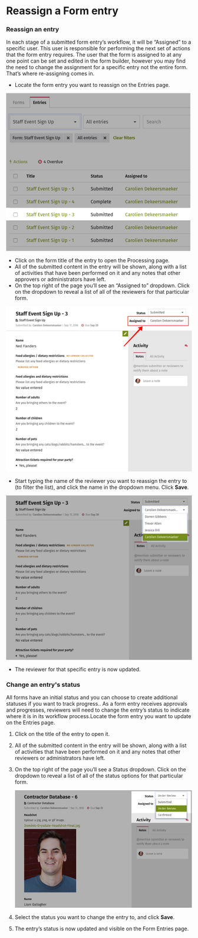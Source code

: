 # Reassign a Form entry

### Reassign an entry

In each stage of a submitted form entry’s workflow, it will be “Assigned” to a specific user. This user is responsible for performing the next set of actions that the form entry requires. The user that the form is assigned to at any one point can be set and edited in the form builder, however you may find the need to change the assignment for a specific entry not the entire form. That’s where re-assigning comes in.

* Locate the form entry you want to reassign on the Entries page. 

![](../../../.gitbook/assets/1%20%28109%29.png)

* Click on the form title of the entry to open the Processing page.
* All of the submitted content in the entry will be shown, along with a list of activities that have been performed on it and any notes that other approvers or administrators have left.
* On the top right of the page you’ll see an “Assigned to” dropdown. Click on the dropdown to reveal a list of all of the reviewers for that particular form.

![](../../../.gitbook/assets/2%20%2870%29.png)

* Start typing the name of the reviewer you want to reassign the entry to \(to filter the list\), and click the name in the dropdown menu. Click **Save**.

![](../../../.gitbook/assets/3%20%284%29.png)

* The reviewer for that specific entry is now updated. 

### Change an entry's status

All forms have an initial status and you can choose to create additional statuses if you want to track progress.. As a form entry receives approvals and progresses, reviewers will need to change the entry’s status to indicate where it is in its workflow process.Locate the form entry you want to update on the Entries page.

1. Click on the title of the entry to open it.
2. All of the submitted content in the entry will be shown, along with a list of activities that have been performed on it and any notes that other reviewers or administrators have left.
3. On the top right of the page you’ll see a Status dropdown. Click on the dropdown to reveal a list of all of the status options for that particular form.

   ![](../../../.gitbook/assets/reassign-a-form-entry.png)

4. Select the status you want to change the entry to, and click **Save**.
5. The entry’s status is now updated and visible on the Form Entries page.

